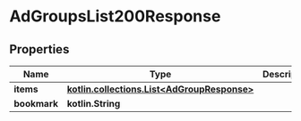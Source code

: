 
# AdGroupsList200Response

## Properties
| Name | Type | Description | Notes |
| ------------ | ------------- | ------------- | ------------- |
| **items** | [**kotlin.collections.List&lt;AdGroupResponse&gt;**](AdGroupResponse.md) |  |  |
| **bookmark** | **kotlin.String** |  |  [optional] |



